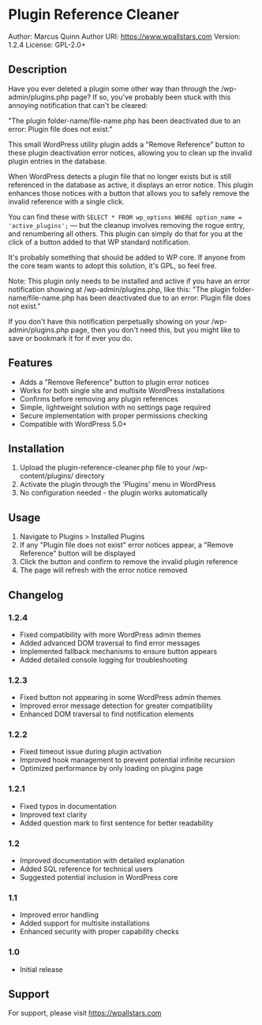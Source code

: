 # Plugin Reference Cleaner
Author: Marcus Quinn
Author URI: https://www.wpallstars.com
Version: 1.2.4
License: GPL-2.0+

## Description

Have you ever deleted a plugin some other way than through the /wp-admin/plugins.php page? If so, you've probably been stuck with this annoying notification that can't be cleared:

"The plugin folder-name/file-name.php has been deactivated due to an error: Plugin file does not exist."

This small WordPress utility plugin adds a "Remove Reference" button to these plugin deactivation error notices, allowing you to clean up the invalid plugin entries in the database.

When WordPress detects a plugin file that no longer exists but is still referenced in the database as active, it displays an error notice. This plugin enhances those notices with a button that allows you to safely remove the invalid reference with a single click.

You can find these with `SELECT * FROM wp_options WHERE option_name = 'active_plugins';` — but the cleanup involves removing the rogue entry, and renumbering all others. This plugin can simply do that for you at the click of a button added to that WP standard notification.

It's probably something that should be added to WP core. If anyone from the core team wants to adopt this solution, it's GPL, so feel free.

Note: This plugin only needs to be installed and active if you have an error notification showing at /wp-admin/plugins.php, like this:
"The plugin folder-name/file-name.php has been deactivated due to an error: Plugin file does not exist."

If you don't have this notification perpetually showing on your /wp-admin/plugins.php page, then you don't need this, but you might like to save or bookmark it for if ever you do.

## Features

* Adds a "Remove Reference" button to plugin error notices
* Works for both single site and multisite WordPress installations
* Confirms before removing any plugin references
* Simple, lightweight solution with no settings page required
* Secure implementation with proper permissions checking
* Compatible with WordPress 5.0+

## Installation

1. Upload the plugin-reference-cleaner.php file to your /wp-content/plugins/ directory
2. Activate the plugin through the 'Plugins' menu in WordPress
3. No configuration needed - the plugin works automatically

## Usage

1. Navigate to Plugins > Installed Plugins
2. If any "Plugin file does not exist" error notices appear, a "Remove Reference" button will be displayed
3. Click the button and confirm to remove the invalid plugin reference
4. The page will refresh with the error notice removed

## Changelog

### 1.2.4
* Fixed compatibility with more WordPress admin themes
* Added advanced DOM traversal to find error messages
* Implemented fallback mechanisms to ensure button appears
* Added detailed console logging for troubleshooting

### 1.2.3
* Fixed button not appearing in some WordPress admin themes
* Improved error message detection for greater compatibility
* Enhanced DOM traversal to find notification elements

### 1.2.2
* Fixed timeout issue during plugin activation
* Improved hook management to prevent potential infinite recursion
* Optimized performance by only loading on plugins page

### 1.2.1
* Fixed typos in documentation
* Improved text clarity
* Added question mark to first sentence for better readability

### 1.2
* Improved documentation with detailed explanation
* Added SQL reference for technical users
* Suggested potential inclusion in WordPress core

### 1.1
* Improved error handling
* Added support for multisite installations
* Enhanced security with proper capability checks

### 1.0
* Initial release

## Support

For support, please visit https://wpallstars.com 